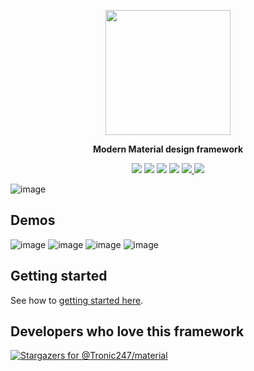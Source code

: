 <p align="center"><img src="https://material.tronic247.com/logo.svg" height="200"/></p>
<p align="center"><b>Modern Material design framework</b></p>
<p align="center"><img src="https://img.shields.io/github/stars/tronic247/material?style=flat-square"/>
<img src="https://img.shields.io/github/last-commit/tronic247/material?style=flat-square"/>
<img src="https://img.shields.io/github/issues/tronic247/material?style=flat-square"/>
<img src="https://img.shields.io/badge/Tronic247-Product-%23e41c26"/>  
<a href="https://discord.gg/Xusx5WFwMH"> <img src="https://img.shields.io/discord/868761454914981941.svg?label=&logo=discord&logoColor=ffffff&color=7389D8&labelColor=6A7EC2"/> </a>
<a href="https://www.codefactor.io/repository/github/tronic247/material"> <img src="https://www.codefactor.io/repository/github/tronic247/material/badge"/> </a>
</p>

![image](https://user-images.githubusercontent.com/76736580/147639923-74dba5fd-3c44-45d3-a6f6-c2571f63c5cf.png)

## Demos
![image](https://user-images.githubusercontent.com/76736580/147640000-94d6ec43-57fd-4d0c-a90c-b2d202900c97.png)
![image](https://user-images.githubusercontent.com/76736580/147640014-75e0b35a-e59f-4fbd-80fb-bd6daa2eeee9.png)
![image](https://user-images.githubusercontent.com/76736580/147640039-f7b55b86-3edb-43e2-a1e3-344b20355cee.png)
![image](https://user-images.githubusercontent.com/76736580/147640082-1fac5957-f860-408b-9131-fb1be7da27c7.png)


## Getting started
See how to [getting started here](https://material.tronic247.com/getting-started/).

## Developers who love this framework
[![Stargazers for @Tronic247/material](https://reporoster.com/stars/notext/Tronic247/material)](https://github.com/Tronic247/material/stargazers)


